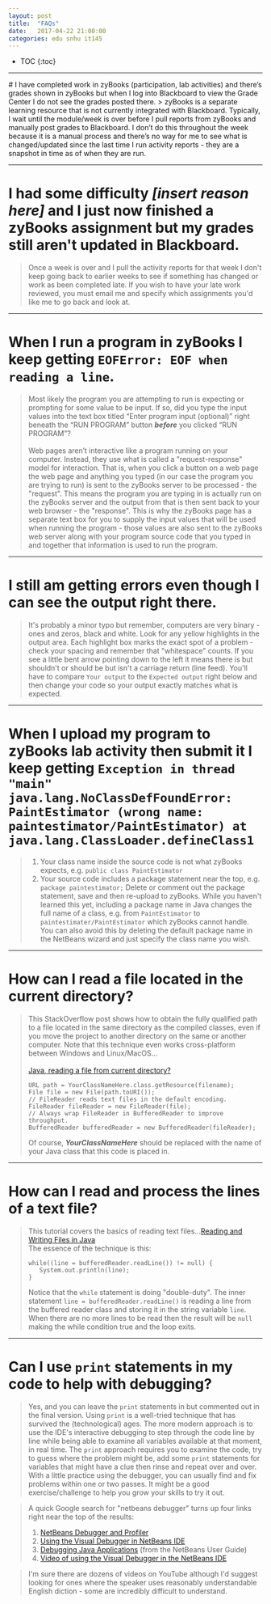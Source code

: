 ```yaml
---
layout: post
title:  "FAQs"
date:   2017-04-22 21:00:00
categories: edu snhu it145
---
```


* TOC
{:toc}
<hr/>
# I have completed work in zyBooks (participation, lab activities) and there’s grades shown in zyBooks but when I log into Blackboard to view the Grade Center I do not see the grades posted there.
> zyBooks is a separate learning resource that is not currently integrated with Blackboard. Typically, I wait until the module/week is over before I pull reports from zyBooks and manually post grades to Blackboard. I don’t do this throughout the week because it is a manual process and there’s no way for me to see what is changed/updated since the last time I run activity reports - they are a snapshot in time as of when they are run.
<hr/>

# I had some difficulty _[insert reason here]_ and I just now finished a zyBooks assignment but my grades still aren't updated in Blackboard.
> Once a week is over and I pull the activity reports for that week I don't keep going back to earlier weeks to see if something has changed or work as been completed late. If you wish to have your late work reviewed, you must email me and specify which assignments you'd like me to go back and look at.
<hr/>

# When I run a program in zyBooks I keep getting `EOFError: EOF when reading a line`.
> Most likely the program you are attempting to run is expecting or prompting for some value to be input. If so, did you type the input values into the text box titled “Enter program input (optional)” right beneath the “RUN PROGRAM” button _**before**_ you clicked “RUN PROGRAM”?<br/><br/>
Web pages aren’t interactive like a program running on your computer. Instead, they use what is called a "request-response" model for interaction. That is, when you click a button on a web page the web page and anything you typed (in our case the program you are trying to run) is sent to the zyBooks server to be processed - the "request". This means the program you are typing in is actually run on the zyBooks server and the output from that is then sent back to your web browser - the "response". This is why the zyBooks page has a separate text box for you to supply the input values that will be used when running the program - those values are also sent to the zyBooks web server along with your program source code that you typed in and  together that information is used to run the program.
<hr/>

# I still am getting errors even though I can see the output right there.
> It's probably a minor typo but remember, computers are very binary - ones and zeros, black and white. Look for any yellow highlights in the output area. Each highlight box marks the exact spot of a problem - check your spacing and remember that "whitespace" counts. If you see a little bent arrow pointing down to the left it means there is but shouldn't or should be but isn't a carriage return (line feed). You'll have to compare `Your output` to the `Expected output` right below and then change your code so your output exactly matches what is expected.
<hr/>

# When I upload my program to zyBooks lab activity then submit it I keep getting `Exception in thread "main" java.lang.NoClassDefFoundError: PaintEstimator (wrong name: paintestimator/PaintEstimator) at java.lang.ClassLoader.defineClass1`
> 1. Your class name inside the source code is not what zyBooks expects, e.g. `public class PaintEstimator`
> 2. Your source code includes a package statement near the top, e.g.<br/>
>  `package paintestimator;` Delete or comment out the package statement, save and then re-upload to zyBooks. While you haven't learned this yet, including a package name in Java changes the full name of a class, e.g. from `PaintEstimator` to `paintestimater/PaintEstimator` which zyBooks cannot handle. You can also avoid this by deleting the default package name in the NetBeans wizard and just specify the class name you wish.
<hr/>

# How can I read a file located in the current directory?
> This StackOverflow post shows how to obtain the fully qualified path to a file located in the same directory as the compiled classes, even if you move the project to another directory on the same or another computer. Note that this technique even works cross-platform between Windows and Linux/MacOS...<br /><br />[Java, reading a file from current directory?](http://stackoverflow.com/a/10830715)
> ```
> URL path = YourClassNameHere.class.getResource(filename);
> File file = new File(path.toURI());
> // FileReader reads text files in the default encoding.
> FileReader fileReader = new FileReader(file);
> // Always wrap FileReader in BufferedReader to improve throughput.
> BufferedReader bufferedReader = new BufferedReader(fileReader);
> ```
> Of course, _**YourClassNameHere**_ should be replaced with the name of your Java class that this code is placed in.
<hr/>

# How can I read and process the lines of a text file?
> This tutorial covers the basics of reading text files...[Reading and Writing Files in Java](https://www.caveofprogramming.com/java/java-file-reading-and-writing-files-in-java.html)<br />The essence of the technique is this:<br />
> ```
> while((line = bufferedReader.readLine()) != null) {
>    System.out.println(line);
> }
> ```
> Notice that the `while` statement is doing "double-duty". The inner statement `line = bufferedReader.readLine()` is reading a line from the buffered reader class and storing it in the string variable `line`. When there are no more lines to be read then the result will be `null` making the while condition true and the loop exits.
<hr/>

# Can I use `print` statements in my code to help with debugging?
>Yes, and you can leave the `print` statements in but commented out in the final version. Using `print` is a well-tried technique that has survived the (technological) ages. The more modern approach is to use the IDE's interactive debugging to step through the code line by line while being able to examine all variables available at that moment, in real time. The `print` approach requires you to examine the code, try to guess where the problem might be, add some `print` statements for variables that might have a clue then rinse and repeat over and over. With a little practice using the debugger, you can usually find and fix problems within one or two passes. It might be a good exercise/challenge to help you grow your skills to try it out.

>A quick Google search for "netbeans debugger" turns up four links right near the top of the results:
> 1. [NetBeans Debugger and Profiler](https://netbeans.org/features/java/debugger.html)
> 2. [Using the Visual Debugger in NetBeans IDE](https://netbeans.org/kb/docs/java/debug-visual.html)
> 3. [Debugging Java Applications](https://netbeans.org/project_downloads/usersguide/nbfieldguide/Chapter5-Debugging.pdf) (from the NetBeans User Guide)
> 4. [Video of using the Visual Debugger in the NetBeans IDE](https://netbeans.org/kb/docs/java/debug-visual-screencast.html)

>I'm sure there are dozens of videos on YouTube although I'd suggest looking for ones where the speaker uses reasonably understandable English diction - some are incredibly difficult to understand.
